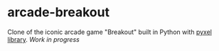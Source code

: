 # arcade-breakout
Clone of the iconic arcade game "Breakout" built in Python with [pyxel library](https://github.com/kitao/pyxel).
*Work in progress*